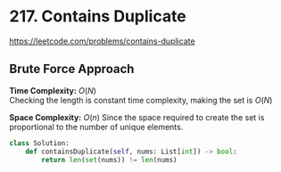 # 217. Contains Duplicate

https://leetcode.com/problems/contains-duplicate

## Brute Force Approach

**Time Complexity:** $O(N)$  
Checking the length is constant time complexity, making the set is $O(N)$

**Space Complexity:** $O(n)$
Since the space required to create the set is proportional to the number of unique elements.

```python
class Solution:
    def containsDuplicate(self, nums: List[int]) -> bool:
        return len(set(nums)) != len(nums)
```
